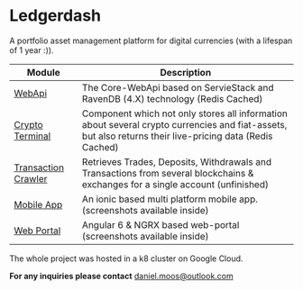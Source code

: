 # Ledgerdash
A portfolio asset management platform for digital currencies (with a lifespan of 1 year :)).



|Module| Description |
|--|--|
| [WebApi](https://github.com/d-moos/Ledgerdash-WebApi) | The Core-WebApi based on ServieStack and RavenDB (4.X) technology (Redis Cached) |
| [Crypto Terminal](https://github.com/d-moos/Ledgerdash-CryptoTerminal) | Component which not only stores all information about several crypto currencies and fiat-assets, but also returns their live-pricing data (Redis Cached) |
| [Transaction Crawler](https://github.com/d-moos/Ledgerdash-TransactionCrawler) | Retrieves Trades, Deposits, Withdrawals and Transactions from several blockchains & exchanges for a single account (unfinished) |
| [Mobile App](https://github.com/d-moos/Ledgerdash-IonicApp) | An ionic based multi platform mobile app.  (screenshots available inside)|
| [Web Portal](https://github.com/d-moos/Ledgerdash-Portal) | Angular 6 & NGRX based web-portal (screenshots available inside) |

The whole project was hosted in a k8 cluster on Google Cloud.

**For any inquiries please contact** [daniel.moos@outlook.com](mailto:daniel.moos@outlook.com)

